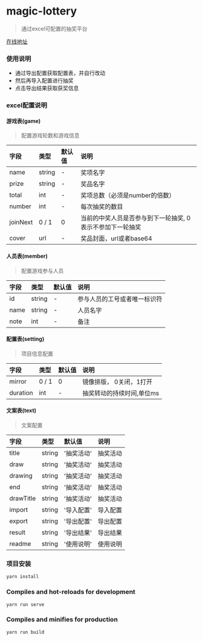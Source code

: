 # magic-lottery
> 通过excel可配置的抽奖平台

[在线地址](http://mobov.github.io/magic-lottery/)

###  使用说明
 - 通过导出配置获取配置表，并自行改动
 - 然后再导入配置进行抽奖
 - 点击导出结果获取获奖信息
 
###  excel配置说明

#### 游戏表(game)
> 配置游戏轮数和游戏信息

| 字段 | 类型 | 默认值 | 说明 | 
| :--- | :--- |:---|:---|
| name | string | - | 奖项名字|
| prize | string | - | 奖品名字|
| total | int | - | 奖项总数（必须是number的倍数） |
| number | int | - | 每次抽奖的数目 |
| joinNext | 0 / 1 | 0 | 当前的中奖人员是否参与到下一轮抽奖, 0表示不参加下一轮抽奖|
| cover | url | - | 奖品封面，url或者base64 |

#### 人员表(member)
> 配置游戏参与人员

| 字段 | 类型 | 默认值 | 说明 | 
| :--- | :--- |:---|:---|
| id | string | - | 参与人员的工号或者唯一标识符 |
| name | string | - | 人员名字 |
| note | int | - | 备注 |

#### 配置表(setting)
> 项目信息配置

| 字段 | 类型 | 默认值 | 说明 | 
| :--- | :--- |:---|:---|
| mirror | 0 / 1 | 0 | 镜像排版， 0关闭，1打开|
| duration | int | - | 抽奖转动的持续时间,单位ms |

#### 文案表(text)
> 文案配置

| 字段 | 类型 | 默认值 | 说明 | 
| :--- | :--- |:---|:---|
| title | string | '抽奖活动' | 抽奖活动 |
| draw | string | '抽奖活动' | 抽奖活动 |
| drawing | string | '抽奖活动' | 抽奖活动 |
| end | string | '抽奖活动' | 抽奖活动 |
| drawTitle | string | '抽奖活动' | 抽奖活动 |
| import | string | '导入配置' | 导入配置 |
| export | string | '导出配置' | 导出配置 |
| result | string | '导出结果' | 导出结果 |
| readme | string | '使用说明' | 使用说明 |

###  项目安装
```
yarn install
```

### Compiles and hot-reloads for development
```
yarn run serve
```

### Compiles and minifies for production
```
yarn run build
```
